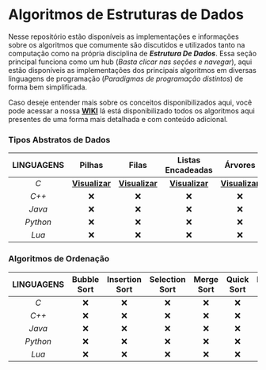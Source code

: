 # Algoritmos de Estruturas de Dados

Nesse repositório estão disponíveis as implementações e informações sobre os algoritmos que comumente são discutidos e utilizados tanto na computação como na própria disciplina de ***Estrutura De Dados***. Essa seção principal funciona como um hub (*Basta clicar nas seções e navegar*), aqui estão disponíveis as implementações dos principais algoritmos em diversas linguagens de programação (*Paradigmas de programação distintos*) de forma bem simplificada.

Caso deseje entender mais sobre os conceitos disponibilizados aqui, você pode acessar a nossa **[WIKI](https://github.com/AllisonJunior/Estruturas_de_Dados/wiki)** lá está disponibilizado todos os algoritmos aqui presentes de uma forma mais detalhada e com conteúdo adicional.

### Tipos Abstratos de Dados

| **LINGUAGENS**| Pilhas | Filas | Listas Encadeadas | Árvores |
|:----------:|:------:|:-----:|:--------------:|:-------:| 
| *C*          | <a href="code/C/Pilhas.md" title="Implementação de pilhas na linguagem c.">**Visualizar**</a> | <a href="code/C/Filas.md" title="Implementação de filas na linguagem c.">**Visualizar**</a> | <a href="code/C/Listas Encadeadas.md" title="Implementação de listas encadeadas na linguagem c.">**Visualizar**</a> | <a href="code/C/Árvores.md" title="Implementação de árvores na linguagem c.">**Visualizar**</a> |
| *C++*        | :x: | :x: | :x: | :x: | :x: |
| *Java*       | :x: | :x: | :x: | :x: | :x: |
| *Python*     | :x: | :x: | :x: | :x: | :x: |
| *Lua*        | :x: | :x: | :x: | :x: | :x: |

### Algoritmos de Ordenação

| **LINGUAGENS**| Bubble Sort | Insertion Sort | Selection Sort | Merge Sort | Quick Sort | Heap Sort |
|:----------:|:------:|:------:|:-----:|:--------------:|:-------:|:------:|
| *C*          | :x: | :x: | :x: | :x: | :x: | :x: |
| *C++*        | :x: | :x: | :x: | :x: | :x: | :x: |
| *Java*       | :x: | :x: | :x: | :x: | :x: | :x: |
| *Python*     | :x: | :x: | :x: | :x: | :x: | :x: |
| *Lua*     | :x: | :x: | :x: | :x: | :x: | :x: |
